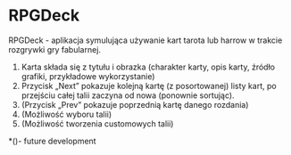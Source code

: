 # RPGDeck

RPGDeck - aplikacja symulująca używanie kart tarota lub harrow w trakcie rozgrywki gry fabularnej.

1. Karta składa się z tytułu i obrazka (charakter karty, opis karty, źródło grafiki, przykładowe wykorzystanie)
2. Przycisk „Next” pokazuje kolejną kartę (z posortowanej) listy kart, po przejściu całej talii zaczyna od nowa (ponownie sortując).
3. (Przycisk „Prev” pokazuje poprzednią kartę danego rozdania)
4. (Możliwość wyboru talii)
5. (Możliwość tworzenia customowych talii)

*()- future development
